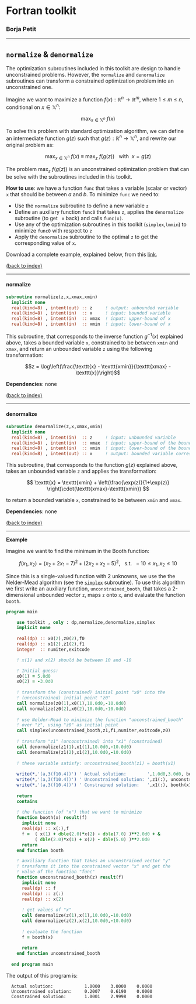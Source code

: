 

# Fortran toolkit

### Borja Petit

---

## ```normalize``` & ```denormalize```

The optimization subroutines included in this toolkit are design to handle unconstrained problems. However, the $\texttt{normalize}$ and $\texttt{denormalize}$ subroutines can transform a constrained optimization problem into an unconstrained one.

Imagine we want to maximize a function $f(x):\mathbb{R}^n \to \mathbb{R}^m$, where $1\leq m\leq n$, conditional on $x\in\mathbb{X}^n$:

$$\max_{x\in\mathbb{X}^n} \ f(x)$$

To solve this problem with standard optimization algorithm, we can define an intermediate function $g(z)$ such that $g(z):\mathbb{R}^n\to\mathbb{X}^n$, and rewrite our original problem as:

$$\max_{x\in\mathbb{X}^n} \ f(x) \ \equiv \ \max_{z} \ f(g(z)) \ \ \ \text{with} \ \ x = g(z)$$

The problem $\max_{z} \ f(g(z))$ is an unconstrained optimization problem that can be solve with the subroutines included in this toolkit.

**How to use**: we have a function ```func``` that takes a variable (scalar or vector) ```x``` that should be between $a$ and $b$. To minimize ```func``` we need to:
- Use the ```normalize``` subroutine to define a new variable ```z```
- Define an auxiliary function ```func0``` that takes ```z```, applies the ```denormalize``` subroutine (to get ``` x``` back) and calls ```func(x)```.
- Use any of the optimization subroutines in this toolkit (```simplex```,```lmmin```) to minimize ```func0``` with respect to ```z```
- Apply the ```denormalize``` subroutine to the optimal ```z``` to get the corresponding value of ```x```.

Download a complete example, explained below, from this [link](https://borjapetit.github.io/fortran_toolkit/src/test_normalize.f90).

[(back to index)](../index.md)

---

#### normalize

```fortran
subroutine normalize(z,x,xmax,xmin)
  implicit none
  real(kind=8) , intent(out) :: z     ! output: unbounded variable
  real(kind=8) , intent(in)  :: x     ! input: bounded variable
  real(kind=8) , intent(in)  :: xmax  ! input: upper-bound of x
  real(kind=8) , intent(in)  :: xmin  ! input: lower-bound of x
```

This subroutine, that corresponds to the inverse function $g^{-1}(x)$ explained above, takes a bounded variable $\texttt{x}$, constrained to be between $\texttt{xmin}$ and $\texttt{xmax}$, and return an unbounded variable $\texttt{z}$ using the following transformation:

$$z = \log\left(\frac{\texttt{x} - \texttt{xmin}}{\texttt{xmax} - \texttt{x}}\right)$$

**Dependencies**: none

[(back to index)](../index.md)

--- 

#### denormalize

```fortran
subroutine denormalize(z,x,xmax,xmin)
  implicit none
  real(kind=8) , intent(in)  :: z     ! input: unbounded variable
  real(kind=8) , intent(in)  :: xmax  ! input: upper-bound of the bounded variable
  real(kind=8) , intent(in)  :: xmin  ! input: lower-bound of the bounded variable
  real(kind=8) , intent(out) :: x     ! output: bounded variable corresponding to z
```

This subroutine, that corresponds to the function $g(z)$ explained above, takes an unbounded variable $\texttt{z}$ and applies the transformation:

$$ \texttt{x} = \texttt{xmin} + \left(\frac{\exp(z)}{1+\exp(z)} \right)\cdot(\texttt{xmax}-\texttt{xmin}) $$

to return a bounded variable $\texttt{x}$, constrained to be between $\texttt{xmin}$ and $\texttt{xmax}$.

**Dependencies**: none

[(back to index)](../index.md)

---

**Example**

Imagine we want to find the minimum in the Booth function:

$$f(x_1,x_2) = ( x_2 + 2x_1 - 7 )^2 + ( 2x_2 + x_2 - 5 )^2, \ \ \ \text{s.t.} \ \ -10\leq x_1,x_2\leq 10$$

Since this is a single-valued function with 2 unknowns, we use the the Nelder-Mead algorithm (see the [```simplex```](simplex.md) subroutine).
To use this algorithm we first write an auxiliary function, ```unconstrained_booth```, that takes a 2-dimensional unbounded vector $\texttt{z}$, maps $\texttt{z}$ onto $\texttt{x}$, and evaluate the function ```booth```.

```fortran
program main

    use toolkit , only : dp,normalize,denormalize,simplex
    implicit none
    
    real(dp) :: x0(2),z0(2),f0
    real(dp) :: x1(2),z1(2),f1
    integer  :: numiter,exitcode

    ! x(1) and x(2) should be between 10 and -10  

    ! Initial guess:
    x0(1) = 5.0d0
    x0(2) = -3.0d0
  
    ! transform the (constrained) initial point "x0" into the 
    ! (unconstrained) initial point "z0"
    call normalize(z0(1),x0(1),10.0d0,-10.0d0)
    call normalize(z0(2),x0(2),10.0d0,-10.0d0)
  
    ! use Nelder-Mead to minimize the function "unconstrained_booth" 
    ! over "z", using "z0" as initial point
    call simplex(unconstrained_booth,z1,f1,numiter,exitcode,z0)
      
    ! transform "z1" (unconstrained) into "x1" (constrained)
    call denormalize(z1(1),x1(1),10.0d0,-10.0d0)
    call denormalize(z1(2),x1(2),10.0d0,-10.0d0)
    
    ! these variable satisfy: unconstrained_booth(z1) = booth(x1)
  
    write(*,'(a,3(f10.4))') ' Actual solution:        ',1.0d0,3.0d0, booth((/1.0d0,3.0d0/))
    write(*,'(a,3(f10.4))') ' Unconstrained solution: ',z1(:), unconstrained_booth(z1)
    write(*,'(a,3(f10.4))') ' Constrained solution:   ',x1(:), booth(x1)
    
    return
    contains
    
    ! the function (of "x") that we want to minimize
    function booth(x) result(f)
      implicit none
      real(dp) :: x(:),f
      f =  ( x(1) + dble(2.0)*x(2) - dble(7.0) )**2.0d0 + &
           ( dble(2.0)*x(1) + x(2) - dble(5.0) )**2.0d0
      return
    end function booth

    ! auxiliary function that takes an unconstrained vector "y"
    ! transforms it into the constrained vector "x" and get the 
    ! value of the function "func"
    function unconstrained_booth(z) result(f)
      implicit none
      real(dp) :: f
      real(dp) :: z(:)
      real(dp) :: x(2)
      
      ! get values of "x"
      call denormalize(z(1),x(1),10.0d0,-10.0d0)
      call denormalize(z(2),x(2),10.0d0,-10.0d0)
      
      ! evaluate the function
      f = booth(x)
      
      return
    end function unconstrained_booth
    
  end program main
```
The output of this program is:

```
  Actual solution:            1.0000    3.0000    0.0000
  Unconstrained solution:     0.2007    0.6190    0.0000
  Constrained solution:       1.0001    2.9998    0.0000
```